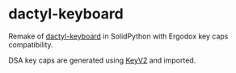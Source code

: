 # dactyl-keyboard
Remake of [dactyl-keyboard](https://github.com/adereth/dactyl-keyboard) in SolidPython with Ergodox key caps compatibility.

DSA key caps are generated using [KeyV2](https://github.com/rsheldiii/KeyV2) and imported.

